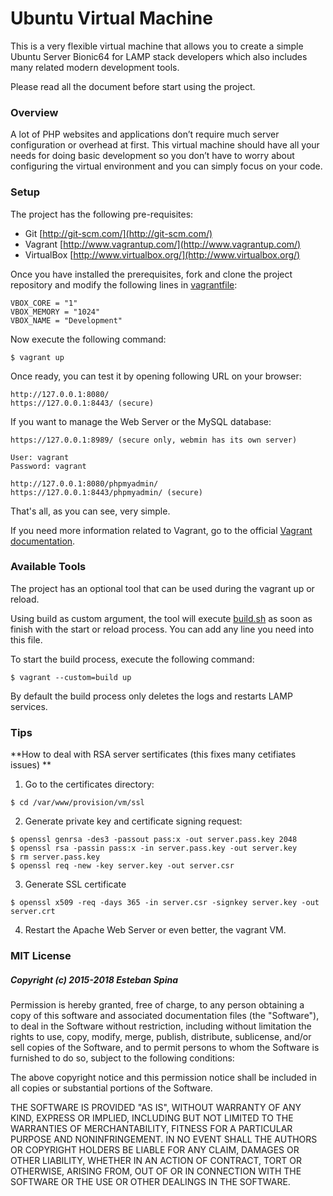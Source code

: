 # Ubuntu Virtual Machine #

This is a very flexible virtual machine that allows you to create a simple Ubuntu Server Bionic64 for LAMP stack developers which also includes many related modern development tools.

Please read all the document before start using the project.

### Overview ###

A lot of PHP websites and applications don’t require much server configuration or overhead at first. This virtual machine should have all your needs for doing basic development so you don’t have to worry about configuring the virtual environment and you can simply focus on your code.

### Setup ###

The project has the following pre-requisites:

* Git [http://git-scm.com/](http://git-scm.com/)
* Vagrant [http://www.vagrantup.com/](http://www.vagrantup.com/)
* VirtualBox [http://www.virtualbox.org/](http://www.virtualbox.org/)

Once you have installed the prerequisites, fork and clone the project repository and modify the following lines in [vagrantfile](./vagrantfile):

```
VBOX_CORE = "1"
VBOX_MEMORY = "1024"
VBOX_NAME = "Development"
```

Now execute the following command:

```
$ vagrant up
```

Once ready, you can test it by opening following URL on your browser:

```
http://127.0.0.1:8080/
https://127.0.0.1:8443/ (secure)
```

If you want to manage the Web Server or the MySQL database:

```
https://127.0.0.1:8989/ (secure only, webmin has its own server)

User: vagrant
Password: vagrant
```
```
http://127.0.0.1:8080/phpmyadmin/
https://127.0.0.1:8443/phpmyadmin/ (secure)
```

That's all, as you can see, very simple.

If you need more information related to Vagrant, go to the official [Vagrant documentation](https://www.vagrantup.com/docs/).

### Available Tools ###

The project has an optional tool that can be used during the vagrant up or reload.

Using build as custom argument, the tool will execute [build.sh](./build.sh) as soon as finish with the start or reload process. You can add any line you need into this file.

To start the build process, execute the following command:

```
$ vagrant --custom=build up
```

By default the build process only deletes the logs and restarts LAMP services.

### Tips ###

**How to deal with RSA server sertificates (this fixes many cetifiates issues) **

1. Go to the certificates directory:
```
$ cd /var/www/provision/vm/ssl
```
2. Generate private key and certificate signing request:
```
$ openssl genrsa -des3 -passout pass:x -out server.pass.key 2048
$ openssl rsa -passin pass:x -in server.pass.key -out server.key
$ rm server.pass.key
$ openssl req -new -key server.key -out server.csr
```
3. Generate SSL certificate
```
$ openssl x509 -req -days 365 -in server.csr -signkey server.key -out server.crt
```
4. Restart the Apache Web Server or even better, the vagrant VM.

### MIT License ###

##### Copyright (c) 2015-2018 Esteban Spina #####

Permission is hereby granted, free of charge, to any person obtaining a copy of this software and associated documentation files (the "Software"), to deal in the Software without restriction, including without limitation the rights to use, copy, modify, merge, publish, distribute, sublicense, and/or sell copies of the Software, and to permit persons to whom the Software is furnished to do so, subject to the following conditions:

The above copyright notice and this permission notice shall be included in all copies or substantial portions of the Software.

THE SOFTWARE IS PROVIDED "AS IS", WITHOUT WARRANTY OF ANY KIND, EXPRESS OR IMPLIED, INCLUDING BUT NOT LIMITED TO THE WARRANTIES OF MERCHANTABILITY, FITNESS FOR A PARTICULAR PURPOSE AND NONINFRINGEMENT. IN NO EVENT SHALL THE AUTHORS OR COPYRIGHT HOLDERS BE LIABLE FOR ANY CLAIM, DAMAGES OR OTHER LIABILITY, WHETHER IN AN ACTION OF CONTRACT, TORT OR OTHERWISE, ARISING FROM, OUT OF OR IN CONNECTION WITH THE SOFTWARE OR THE USE OR OTHER DEALINGS IN THE SOFTWARE.
